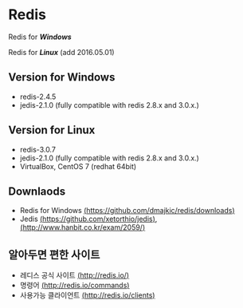 # Redis #

Redis for ***Windows***

Redis for ***Linux*** (add 2016.05.01)


Version for Windows
- 
-  redis-2.4.5
-  jedis-2.1.0 (fully compatible with redis 2.8.x and 3.0.x.)

Version for Linux
- 
-  redis-3.0.7
-  jedis-2.1.0 (fully compatible with redis 2.8.x and 3.0.x.)
-  VirtualBox, CentOS 7 (redhat 64bit)

Downlaods
- 
- Redis for Windows [(https://github.com/dmajkic/redis/downloads)](https://github.com/dmajkic/redis/downloads)
- Jedis [(https://github.com/xetorthio/jedis)](https://github.com/xetorthio/jedis), [(http://www.hanbit.co.kr/exam/2059/)](http://www.hanbit.co.kr/exam/2059/)
       

알아두면 편한 사이트
-  
- 레디스 공식 사이트 [(http://redis.io/)](http://redis.io/) 
- 명령어 [(http://redis.io/commands)](http://redis.io/commands) 
- 사용가능 클라이언트 [(http://redis.io/clients)](http://redis.io/clients) 
